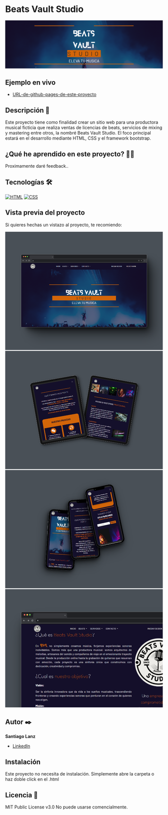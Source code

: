 # Beats Vault Studio
![Imagen del proyecto](https://github.com/SagoDev/Proyecto-web-Beats-Vault-Studio/blob/main/img/Banner/Portada%20Proyecto%20Beats%20Vault%20Studio.png?raw=true)

## Ejemplo en vivo
- [URL-de-github-pages-de-este-proyecto](https://sagodev.github.io/Proyecto-web-Beats-Vault-Studio/)

## Descripción 📑

Este proyecto tiene como finalidad crear un sitio web para una productora musical ficticia que realiza ventas de licencias de beats, servicios de mixing y mastering entre otros, la nombré Beats Vault Studio. El foco principal estará en el desarrollo mediante HTML, CSS y el  framework bootstrap.
## ¿Qué he aprendido en este proyecto? 🙇🏻 

Proximamente daré feedback..

## Tecnologías 🛠
<!-- Iconos sacados de: https://github.com/hendrasob/badges/blob/master/README.md y https://github.com/alexandresanlim/Badges4-README.md-Profile -->
[![HTML](https://img.shields.io/badge/HTML5-E34F26?style=for-the-badge&logo=html5&logoColor=white)](https://es.wikipedia.org/wiki/HTML5)
[![CSS](https://img.shields.io/badge/CSS3-1572B6?style=for-the-badge&logo=css3&logoColor=white)](https://es.wikipedia.org/wiki/CSS)

## Vista previa del proyecto
Si quieres hechas un vistazo al proyecto, te recomiendo:

![Captura del proyecto](https://github.com/SagoDev/Proyecto-web-Beats-Vault-Studio/blob/main/img/screenshots/626shots_so.png)
![Captura del proyecto](https://github.com/SagoDev/Proyecto-web-Beats-Vault-Studio/blob/main/img/screenshots/552shots_so.png)
![Captura del proyecto](https://github.com/SagoDev/Proyecto-web-Beats-Vault-Studio/blob/main/img/screenshots/479shots_so.png)
![Captura del proyecto](https://github.com/SagoDev/Proyecto-web-Beats-Vault-Studio/blob/main/img/screenshots/202shots_so.png)

## Autor ✒️
**Santiago Lanz**

* [LinkedIn](https://www.linkedin.com/in/santiago-lanz-web-developer/)


## Instalación 
Este proyecto no necesita de instalación. Simplemente abre la carpeta o haz doble click en el .html
  
## Licencia 📄
MIT Public License v3.0
No puede usarse comencialmente.
